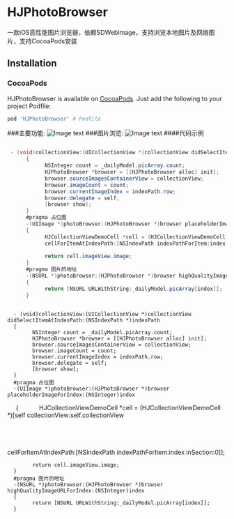 # HJPhotoBrowser
一款iOS高性能图片浏览器，依赖SDWebImage，支持浏览本地图片及网络图片，支持CocoaPods安装
## Installation

### CocoaPods

HJPhotoBrowser is available on [CocoaPods](https://cocoapods.org/). Just add the following to your project Podfile:

```ruby
pod 'HJPhotoBrowser' # Podfile
```
###主要功能:
![Image text](https://raw.githubusercontent.com/coder-zwz/HJPhotoBrowser/master/HJBroswerDemo/screenshots/Simulator1.png)
###图片浏览:
![Image text](https://raw.githubusercontent.com/coder-zwz/HJPhotoBrowser/master/HJBroswerDemo/screenshots/Simulator2.png)
####代码示例
```java  
  
 - (void)collectionView:(UICollectionView *)collectionView didSelectItemAtIndexPath:(NSIndexPath *)indexPath
      {
            NSInteger count = _dailyModel.picArray.count;
            HJPhotoBrowser *browser = [[HJPhotoBrowser alloc] init];
            browser.sourceImagesContainerView = collectionView;
            browser.imageCount = count;
            browser.currentImageIndex = indexPath.row;
            browser.delegate = self;
            [browser show];
      }
      #pragma 占位图
      -(UIImage *)photoBrowser:(HJPhotoBrowser *)browser placeholderImageForIndex:(NSInteger)index
      {
            HJCollectionViewDemoCell *cell = (HJCollectionViewDemoCell *)[self collectionView:self.collectionView                                                                                                                                                                                                                                                                                                                                                                                                                                                                    
            cellForItemAtIndexPath:[NSIndexPath indexPathForItem:index inSection:0]];
            
            return cell.imageView.image;
      }
      #pragma 图片的地址
      -(NSURL *)photoBrowser:(HJPhotoBrowser *)browser highQualityImageURLForIndex:(NSInteger)index
      {
            return [NSURL URLWithString:_dailyModel.picArray[index]];
      }
  
```


      - (void)collectionView:(UICollectionView *)collectionView didSelectItemAtIndexPath:(NSIndexPath *)indexPath
      {
            NSInteger count = _dailyModel.picArray.count;
            HJPhotoBrowser *browser = [[HJPhotoBrowser alloc] init];
            browser.sourceImagesContainerView = collectionView;
            browser.imageCount = count;
            browser.currentImageIndex = indexPath.row;
            browser.delegate = self;
            [browser show];
      }
      #pragma 占位图
      -(UIImage *)photoBrowser:(HJPhotoBrowser *)browser placeholderImageForIndex:(NSInteger)index
      {
            HJCollectionViewDemoCell *cell = (HJCollectionViewDemoCell *)[self collectionView:self.collectionView                                                                                                                                                                                                                                                                                                                                                                                                                                                                    
            cellForItemAtIndexPath:[NSIndexPath indexPathForItem:index inSection:0]];
            
            return cell.imageView.image;
      }
      #pragma 图片的地址
      -(NSURL *)photoBrowser:(HJPhotoBrowser *)browser highQualityImageURLForIndex:(NSInteger)index
      {
            return [NSURL URLWithString:_dailyModel.picArray[index]];
      }

